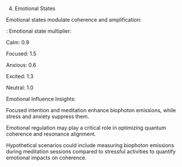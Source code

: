 4. Emotional States

Emotional states modulate coherence and amplification:

: Emotional state multiplier:

Calm: 0.9

Focused: 1.5

Anxious: 0.6

Excited: 1.3

Neutral: 1.0

Emotional Influence Insights:

Focused intention and meditation enhance biophoton emissions, while stress and anxiety suppress them.

Emotional regulation may play a critical role in optimizing quantum coherence and resonance alignment.

Hypothetical scenarios could include measuring biophoton emissions during meditation sessions compared to stressful activities to quantify emotional impacts on coherence.
